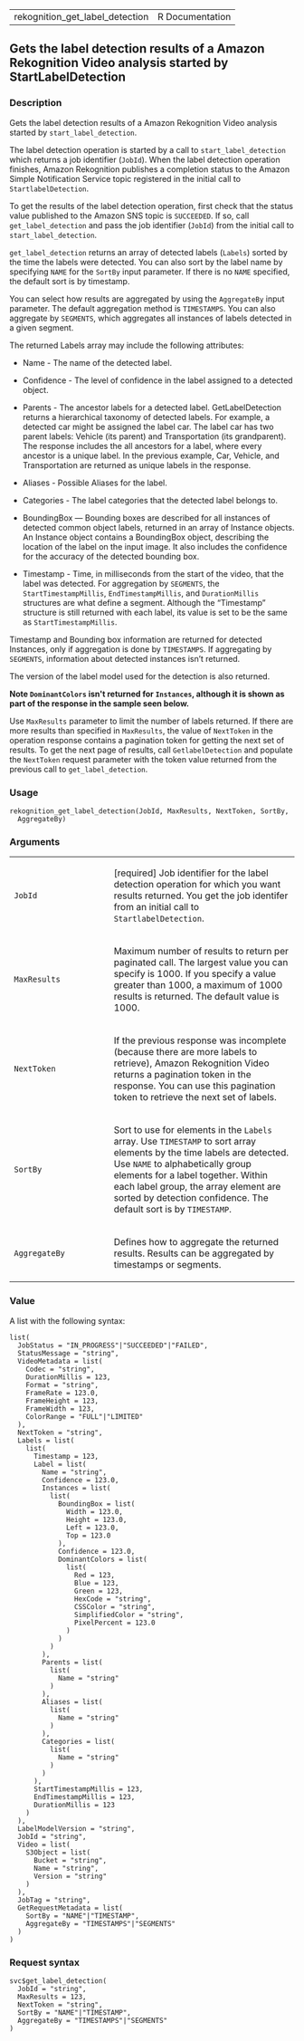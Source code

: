 <table style="width: 100%;">
<tbody>
<tr class="odd">
<td>rekognition_get_label_detection</td>
<td style="text-align: right;">R Documentation</td>
</tr>
</tbody>
</table>

## Gets the label detection results of a Amazon Rekognition Video analysis started by StartLabelDetection

### Description

Gets the label detection results of a Amazon Rekognition Video analysis
started by `start_label_detection`.

The label detection operation is started by a call to
`start_label_detection` which returns a job identifier (`JobId`). When
the label detection operation finishes, Amazon Rekognition publishes a
completion status to the Amazon Simple Notification Service topic
registered in the initial call to `StartlabelDetection`.

To get the results of the label detection operation, first check that
the status value published to the Amazon SNS topic is `SUCCEEDED`. If
so, call `get_label_detection` and pass the job identifier (`JobId`)
from the initial call to `start_label_detection`.

`get_label_detection` returns an array of detected labels (`Labels`)
sorted by the time the labels were detected. You can also sort by the
label name by specifying `NAME` for the `SortBy` input parameter. If
there is no `NAME` specified, the default sort is by timestamp.

You can select how results are aggregated by using the `AggregateBy`
input parameter. The default aggregation method is `TIMESTAMPS`. You can
also aggregate by `SEGMENTS`, which aggregates all instances of labels
detected in a given segment.

The returned Labels array may include the following attributes:

-   Name - The name of the detected label.

-   Confidence - The level of confidence in the label assigned to a
    detected object.

-   Parents - The ancestor labels for a detected label.
    GetLabelDetection returns a hierarchical taxonomy of detected
    labels. For example, a detected car might be assigned the label car.
    The label car has two parent labels: Vehicle (its parent) and
    Transportation (its grandparent). The response includes the all
    ancestors for a label, where every ancestor is a unique label. In
    the previous example, Car, Vehicle, and Transportation are returned
    as unique labels in the response.

-   Aliases - Possible Aliases for the label.

-   Categories - The label categories that the detected label belongs
    to.

-   BoundingBox — Bounding boxes are described for all instances of
    detected common object labels, returned in an array of Instance
    objects. An Instance object contains a BoundingBox object,
    describing the location of the label on the input image. It also
    includes the confidence for the accuracy of the detected bounding
    box.

-   Timestamp - Time, in milliseconds from the start of the video, that
    the label was detected. For aggregation by `SEGMENTS`, the
    `StartTimestampMillis`, `EndTimestampMillis`, and `DurationMillis`
    structures are what define a segment. Although the “Timestamp”
    structure is still returned with each label, its value is set to be
    the same as `StartTimestampMillis`.

Timestamp and Bounding box information are returned for detected
Instances, only if aggregation is done by `TIMESTAMPS`. If aggregating
by `SEGMENTS`, information about detected instances isn’t returned.

The version of the label model used for the detection is also returned.

**Note `DominantColors` isn't returned for `Instances`, although it is
shown as part of the response in the sample seen below.**

Use `MaxResults` parameter to limit the number of labels returned. If
there are more results than specified in `MaxResults`, the value of
`NextToken` in the operation response contains a pagination token for
getting the next set of results. To get the next page of results, call
`GetlabelDetection` and populate the `NextToken` request parameter with
the token value returned from the previous call to
`get_label_detection`.

### Usage

    rekognition_get_label_detection(JobId, MaxResults, NextToken, SortBy,
      AggregateBy)

### Arguments

<table>
<colgroup>
<col style="width: 35%" />
<col style="width: 65%" />
</colgroup>
<tbody>
<tr class="odd">
<td><code id="rekognition_get_label_detection_:_JobId">JobId</code></td>
<td><p>[required] Job identifier for the label detection operation for
which you want results returned. You get the job identifer from an
initial call to <code>StartlabelDetection</code>.</p></td>
</tr>
<tr class="even">
<td><code
id="rekognition_get_label_detection_:_MaxResults">MaxResults</code></td>
<td><p>Maximum number of results to return per paginated call. The
largest value you can specify is 1000. If you specify a value greater
than 1000, a maximum of 1000 results is returned. The default value is
1000.</p></td>
</tr>
<tr class="odd">
<td><code
id="rekognition_get_label_detection_:_NextToken">NextToken</code></td>
<td><p>If the previous response was incomplete (because there are more
labels to retrieve), Amazon Rekognition Video returns a pagination token
in the response. You can use this pagination token to retrieve the next
set of labels.</p></td>
</tr>
<tr class="even">
<td><code
id="rekognition_get_label_detection_:_SortBy">SortBy</code></td>
<td><p>Sort to use for elements in the <code>Labels</code> array. Use
<code>TIMESTAMP</code> to sort array elements by the time labels are
detected. Use <code>NAME</code> to alphabetically group elements for a
label together. Within each label group, the array element are sorted by
detection confidence. The default sort is by
<code>TIMESTAMP</code>.</p></td>
</tr>
<tr class="odd">
<td><code
id="rekognition_get_label_detection_:_AggregateBy">AggregateBy</code></td>
<td><p>Defines how to aggregate the returned results. Results can be
aggregated by timestamps or segments.</p></td>
</tr>
</tbody>
</table>

### Value

A list with the following syntax:

    list(
      JobStatus = "IN_PROGRESS"|"SUCCEEDED"|"FAILED",
      StatusMessage = "string",
      VideoMetadata = list(
        Codec = "string",
        DurationMillis = 123,
        Format = "string",
        FrameRate = 123.0,
        FrameHeight = 123,
        FrameWidth = 123,
        ColorRange = "FULL"|"LIMITED"
      ),
      NextToken = "string",
      Labels = list(
        list(
          Timestamp = 123,
          Label = list(
            Name = "string",
            Confidence = 123.0,
            Instances = list(
              list(
                BoundingBox = list(
                  Width = 123.0,
                  Height = 123.0,
                  Left = 123.0,
                  Top = 123.0
                ),
                Confidence = 123.0,
                DominantColors = list(
                  list(
                    Red = 123,
                    Blue = 123,
                    Green = 123,
                    HexCode = "string",
                    CSSColor = "string",
                    SimplifiedColor = "string",
                    PixelPercent = 123.0
                  )
                )
              )
            ),
            Parents = list(
              list(
                Name = "string"
              )
            ),
            Aliases = list(
              list(
                Name = "string"
              )
            ),
            Categories = list(
              list(
                Name = "string"
              )
            )
          ),
          StartTimestampMillis = 123,
          EndTimestampMillis = 123,
          DurationMillis = 123
        )
      ),
      LabelModelVersion = "string",
      JobId = "string",
      Video = list(
        S3Object = list(
          Bucket = "string",
          Name = "string",
          Version = "string"
        )
      ),
      JobTag = "string",
      GetRequestMetadata = list(
        SortBy = "NAME"|"TIMESTAMP",
        AggregateBy = "TIMESTAMPS"|"SEGMENTS"
      )
    )

### Request syntax

    svc$get_label_detection(
      JobId = "string",
      MaxResults = 123,
      NextToken = "string",
      SortBy = "NAME"|"TIMESTAMP",
      AggregateBy = "TIMESTAMPS"|"SEGMENTS"
    )
